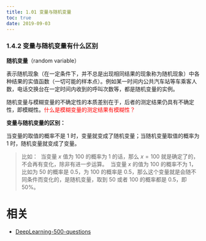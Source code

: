 ```yaml
---
title: 1.01 变量与随机变量
toc: true
date: 2019-09-03
---
```


### 1.4.2 变量与随机变量有什么区别

**随机变量**（random variable）

表示随机现象（在一定条件下，并不总是出现相同结果的现象称为随机现象）中各种结果的实值函数（一切可能的样本点）。例如某一时间内公共汽车站等车乘客人数，电话交换台在一定时间内收到的呼叫次数等，都是随机变量的实例。

​随机变量与模糊变量的不确定性的本质差别在于，后者的测定结果仍具有不确定性，即模糊性。<span style="color:red;">什么是模糊变量的测定结果有模糊性？</span>

**变量与随机变量的区别：**

​当变量的取值的概率不是 $1$ 时，变量就变成了随机变量；当随机变量取值的概率为 $1$ 时，随机变量就变成了变量。

> 比如：
> ​
> ​当变量 $x$ 值为 100 的概率为 1 的话，那么 $x=100$ 就是确定了的，不会再有变化，除非有进一步运算。
> ​
> 当变量 $x$ 的值为 100 的概率不为 1，比如为 50 的概率是 0.5，为 100 的概率是 0.5，那么这个变量就是会随不同条件而变化的，是随机变量，取到 50 或者 100 的概率都是 0.5，即 50%。







# 相关

- [DeepLearning-500-questions](https://github.com/scutan90/DeepLearning-500-questions)
